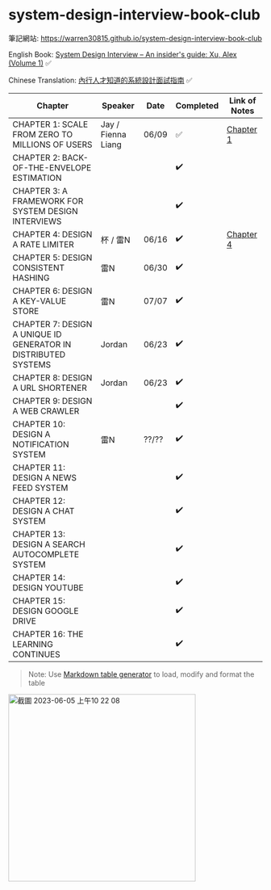 # system-design-interview-book-club

筆記網站: https://warren30815.github.io/system-design-interview-book-club

English Book: [System Design Interview – An insider's guide: Xu, Alex (Volume 1)](<https://github.com/G33kzD3n/Catalogue/blob/master/System%20Design%20Interview%20An%20Insider%E2%80%99s%20Guide%20by%20Alex%20Xu%20(z-lib.org).pdf>) ✅

Chinese Translation: [內行人才知道的系統設計面試指南](https://www.books.com.tw/products/0010903454) ✅

| Chapter                                                        | Speaker            | Date  | Completed | Link of Notes                |
| -------------------------------------------------------------- | ------------------ | ----- | --------- | ---------------------------- |
| CHAPTER 1: SCALE FROM ZERO TO MILLIONS OF USERS                | Jay / Fienna Liang | 06/09 | ✅        | [Chapter 1](notes/chapter_1.md) |
| CHAPTER 2: BACK-OF-THE-ENVELOPE ESTIMATION                     |                    |       | ✔️         |                              |
| CHAPTER 3: A FRAMEWORK FOR SYSTEM DESIGN INTERVIEWS            |                    |       | ✔️         |                              |
| CHAPTER 4: DESIGN A RATE LIMITER                               | 杯 / 雷N           | 06/16 | ✔️         | [Chapter 4](notes/chapter_4.md) |
| CHAPTER 5: DESIGN CONSISTENT HASHING                           | 雷N                | 06/30 | ✔️         |                              |
| CHAPTER 6: DESIGN A KEY-VALUE STORE                            | 雷N                | 07/07 | ✔️         |                              |
| CHAPTER 7: DESIGN A UNIQUE ID GENERATOR IN DISTRIBUTED SYSTEMS | Jordan             | 06/23 | ✔️         |                              |
| CHAPTER 8: DESIGN A URL SHORTENER                              | Jordan             | 06/23 | ✔️         |                              |
| CHAPTER 9: DESIGN A WEB CRAWLER                                |                    |       | ✔️         |                              |
| CHAPTER 10: DESIGN A NOTIFICATION SYSTEM                       | 雷N                | ??/?? | ✔️         |                              |
| CHAPTER 11: DESIGN A NEWS FEED SYSTEM                          |                    |       | ✔️         |                              |
| CHAPTER 12: DESIGN A CHAT SYSTEM                               |                    |       | ✔️         |                              |
| CHAPTER 13: DESIGN A SEARCH AUTOCOMPLETE SYSTEM                |                    |       | ✔️         |                              |
| CHAPTER 14: DESIGN YOUTUBE                                     |                    |       | ✔️         |                              |
| CHAPTER 15: DESIGN GOOGLE DRIVE                                |                    |       | ✔️         |                              |
| CHAPTER 16: THE LEARNING CONTINUES                             |                    |       | ✔️         |                              |

> Note: Use [Markdown table generator](https://www.tablesgenerator.com/markdown_tables) to load, modify and format the table

<img width="371" alt="截圖 2023-06-05 上午10 22 08" src="https://github.com/warren30815/system-design-interview-book-club/assets/36834814/c634e1e9-f1e3-46af-95b6-1ae14bc3887a" />
